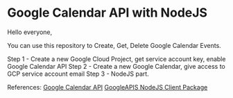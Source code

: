 # Google Calendar API with NodeJS

Hello everyone,

You can use this repository to Create, Get, Delete Google Calendar Events.

Step 1 - Create a new Google Cloud Project, get service account key, enable Google Calendar API
Step 2 - Create a new Google Calendar, give access to GCP service account email
Step 3 - NodeJS part.


References:
[Google Calendar API](https://developers.google.com/calendar/v3/reference)
[GoogleAPIS NodeJS Client Package](https://www.npmjs.com/package/googleapis)
